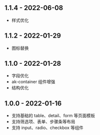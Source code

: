 ## 1.1.4 - 2022-06-08

- 样式优化


## 1.1.2 - 2022-01-29

- 图标替换


## 1.1.0 - 2022-01-28

- 字段优化
- ak-container 组件增强
- 结构优化


## 1.0.0 - 2022-01-16

- 支持基础的 table、detail、form 等页面模板
- 支持筛选项、表单、步骤条等布局
- 支持 input、radio、checkbox 等组件
